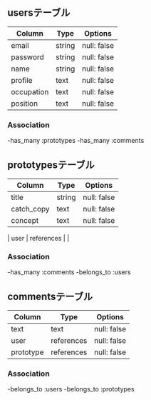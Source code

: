 
## usersテーブル

| Column      | Type       | Options                        |
| ------      | ---------- | ------------------------------ |
| email       | string     | null: false |
| password    | string     | null: false |
| name        | string     | null: false |
| profile     | text       | null: false |
| occupation  | text       | null: false |
| position    | text       | null: false |

### Association
-has_many :prototypes
-has_many :comments

## prototypesテーブル
| Column      | Type       | Options                        |
| ------      | ---------- | ------------------------------ |
| title       | string        | null: false |
| catch_copy  | text          | null: false |
| concept     | text          | null: false |

| user        | references    |             |

### Association
-has_many :comments
-belongs_to :users

## commentsテーブル
| Column      | Type       | Options                        |
| ------      | ---------- | ------------------------------ |
| text        | text       | null: false |
| user        | references | null: false |
| prototype   | references | null: false |

### Association
-belongs_to :users
-belongs_to :prototypes
